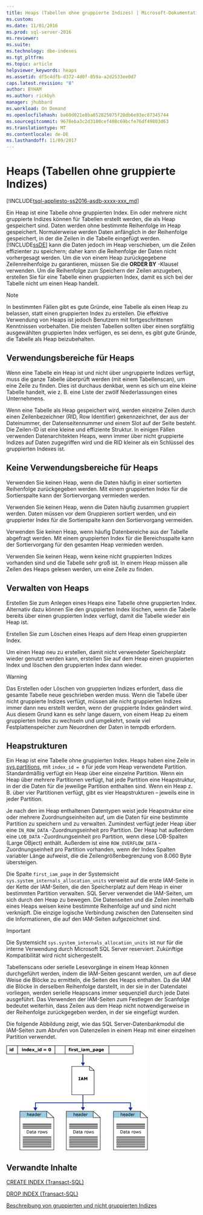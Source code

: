 ```yaml
---
title: Heaps (Tabellen ohne gruppierte Indizes) | Microsoft-Dokumentation
ms.custom: 
ms.date: 11/01/2016
ms.prod: sql-server-2016
ms.reviewer: 
ms.suite: 
ms.technology: dbe-indexes
ms.tgt_pltfrm: 
ms.topic: article
helpviewer_keywords: heaps
ms.assetid: df5c4dfb-d372-4d0f-859a-a2d2533ee0d7
caps.latest.revision: "8"
author: BYHAM
ms.author: rickbyh
manager: jhubbard
ms.workload: On Demand
ms.openlocfilehash: ba60d021e8ba852825075f20db6e93ec87345744
ms.sourcegitcommit: 9678eba3c2d3100cef408c69bcfe76df49803d63
ms.translationtype: MT
ms.contentlocale: de-DE
ms.lasthandoff: 11/09/2017
---
```

# <a name="heaps-tables-without-clustered-indexes"></a>Heaps (Tabellen ohne gruppierte Indizes)
[!INCLUDE[tsql-appliesto-ss2016-asdb-xxxx-xxx_md](../../includes/tsql-appliesto-ss2016-asdb-xxxx-xxx-md.md)]

  Ein Heap ist eine Tabelle ohne gruppierten Index. Ein oder mehrere nicht gruppierte Indizes können für Tabellen erstellt werden, die als Heap gespeichert sind. Daten werden ohne bestimmte Reihenfolge im Heap gespeichert. Normalerweise werden Daten anfänglich in der Reihenfolge gespeichert, in der die Zeilen in die Tabelle eingefügt werden. [!INCLUDE[ssDE](../../includes/ssde-md.md)] kann die Daten jedoch im Heap verschieben, um die Zeilen effizienter zu speichern; daher kann die Reihenfolge der Daten nicht vorhergesagt werden. Um die von einem Heap zurückgegebene Zeilenreihenfolge zu garantieren, müssen Sie die **ORDER BY** -Klausel verwenden. Um die Reihenfolge zum Speichern der Zeilen anzugeben, erstellen Sie für eine Tabelle einen gruppierten Index, damit es sich bei der Tabelle nicht um einen Heap handelt.  
  
> [!NOTE]  
>  In bestimmten Fällen gibt es gute Gründe, eine Tabelle als einen Heap zu belassen, statt einen gruppierten Index zu erstellen. Die effektive Verwendung von Heaps ist jedoch Benutzern mit fortgeschrittenen Kenntnissen vorbehalten. Die meisten Tabellen sollten über einen sorgfältig ausgewählten gruppierten Index verfügen, es sei denn, es gibt gute Gründe, die Tabelle als Heap beizubehalten.  
  
## <a name="when-to-use-a-heap"></a>Verwendungsbereiche für Heaps  
 Wenn eine Tabelle ein Heap ist und nicht über ungruppierte Indizes verfügt, muss die ganze Tabelle überprüft werden (mit einem Tabellenscan), um eine Zeile zu finden. Dies ist durchaus denkbar, wenn es sich um eine kleine Tabelle handelt, wie z. B. eine Liste der zwölf Niederlassungen eines Unternehmens.  
  
 Wenn eine Tabelle als Heap gespeichert wird, werden einzelne Zeilen durch einen Zeilenbezeichner (RID, Row Identifier) gekennzeichnet, der aus der Dateinummer, der Datenseitennummer und einem Slot auf der Seite besteht. Die Zeilen-ID ist eine kleine und effiziente Struktur. In einigen Fällen verwenden Datenarchitekten Heaps, wenn immer über nicht gruppierte Indizes auf Daten zugegriffen wird und die RID kleiner als ein Schlüssel des gruppierten Indexes ist.  
  
## <a name="when-not-to-use-a-heap"></a>Keine Verwendungsbereiche für Heaps  
 Verwenden Sie keinen Heap, wenn die Daten häufig in einer sortierten Reihenfolge zurückgegeben werden. Mit einem gruppierten Index für die Sortierspalte kann der Sortiervorgang vermieden werden.  
  
 Verwenden Sie keinen Heap, wenn die Daten häufig zusammen gruppiert werden. Daten müssen vor dem Gruppieren sortiert werden, und ein gruppierter Index für die Sortierspalte kann den Sortiervorgang vermeiden.  
  
 Verwenden Sie keinen Heap, wenn häufig Datenbereiche aus der Tabelle abgefragt werden.  Mit einem gruppierten Index für die Bereichsspalte kann der Sortiervorgang für den gesamten Heap vermieden werden.  
  
 Verwenden Sie keinen Heap, wenn keine nicht gruppierten Indizes vorhanden sind und die Tabelle sehr groß ist. In einem Heap müssen alle Zeilen des Heaps gelesen werden, um eine Zeile zu finden.  
  
## <a name="managing-heaps"></a>Verwalten von Heaps  
 Erstellen Sie zum Anlegen eines Heaps eine Tabelle ohne gruppierten Index. Alternativ dazu können Sie den gruppierten Index löschen, wenn die Tabelle bereits über einen gruppierten Index verfügt, damit die Tabelle wieder ein Heap ist.  
  
 Erstellen Sie zum Löschen eines Heaps auf dem Heap einen gruppierten Index.  
  
 Um einen Heap neu zu erstellen, damit nicht verwendeter Speicherplatz wieder genutzt werden kann, erstellen Sie auf dem Heap einen gruppierten Index und löschen den gruppierten Index dann wieder.  
  
> [!WARNING]  
>  Das Erstellen oder Löschen von gruppierten Indizes erfordert, dass die gesamte Tabelle neue geschrieben werden muss. Wenn die Tabelle über nicht gruppierte Indizes verfügt, müssen alle nicht gruppierten Indizes immer dann neu erstellt werden, wenn der gruppierte Index geändert wird. Aus diesem Grund kann es sehr lange dauern, von einem Heap zu einem gruppierten Index zu wechseln und umgekehrt, sowie viel Festplattenspeicher zum Neuordnen der Daten in tempdb erfordern.  

## <a name="heap-structures"></a>Heapstrukturen


Ein Heap ist eine Tabelle ohne gruppierten Index. Heaps haben eine Zeile in [sys.partitions](../../relational-databases/system-catalog-views/sys-partitions-transact-sql.md), mit `index_id = 0` für jede vom Heap verwendete Partition. Standardmäßig verfügt ein Heap über eine einzelne Partition. Wenn ein Heap über mehrere Partitionen verfügt, hat jede Partition eine Heapstruktur, in der die Daten für die jeweilige Partition enthalten sind. Wenn ein Heap z. B. über vier Partitionen verfügt, gibt es vier Heapstrukturen – jeweils eine in jeder Partition.

Je nach den im Heap enthaltenen Datentypen weist jede Heapstruktur eine oder mehrere Zuordnungseinheiten auf, um die Daten für eine bestimmte Partition zu speichern und zu verwalten. Zumindest verfügt jeder Heap über eine `IN_ROW_DATA` -Zuordnungseinheit pro Partition. Der Heap hat außerdem eine `LOB_DATA` -Zuordnungseinheit pro Partition, wenn diese LOB-Spalten (Large OBject) enthält. Außerdem ist eine `ROW_OVERFLOW_DATA` -Zuordnungseinheit pro Partition vorhanden, wenn der Index Spalten variabler Länge aufweist, die die Zeilengrößenbegrenzung von 8.060 Byte übersteigen.

Die Spalte `first_iam_page` in der Systemsicht `sys.system_internals_allocation_units` verweist auf die erste IAM-Seite in der Kette der IAM-Seiten, die den Speicherplatz auf dem Heap in einer bestimmten Partition verwalten. SQL Server verwendet die IAM-Seiten, um sich durch den Heap zu bewegen. Die Datenseiten und die Zeilen innerhalb eines Heaps weisen keine bestimmte Reihenfolge auf und sind nicht verknüpft. Die einzige logische Verbindung zwischen den Datenseiten sind die Informationen, die auf den IAM-Seiten aufgezeichnet sind.

> [!IMPORTANT]  
> Die Systemsicht `sys.system_internals_allocation_units` ist nur für die interne Verwendung durch Microsoft SQL Server reserviert. Zukünftige Kompatibilität wird nicht sichergestellt.
 
Tabellenscans oder serielle Lesevorgänge in einem Heap können durchgeführt werden, indem die IAM-Seiten gescannt werden, um auf diese Weise die Blöcke zu ermitteln, die Seiten des Heaps enthalten. Da die IAM die Blöcke in derselben Reihenfolge darstellt, in der sie in der Datendatei vorliegen, werden serielle Heapscans immer sequenziell durch jede Datei ausgeführt. Das Verwenden der IAM-Seiten zum Festlegen der Scanfolge bedeutet weiterhin, dass Zeilen aus dem Heap nicht notwendigerweise in der Reihenfolge zurückgegeben werden, in der sie eingefügt wurden.

Die folgende Abbildung zeigt, wie das SQL Server-Datenbankmodul die IAM-Seiten zum Abrufen von Datenzeilen in einem Heap mit einer einzelnen Partition verwendet. 

![iam_heap](../../relational-databases/indexes/media/iam-heap.gif)

  
## <a name="related-content"></a>Verwandte Inhalte  
 [CREATE INDEX &#40;Transact-SQL&#41;](../../t-sql/statements/create-index-transact-sql.md)  
  
 [DROP INDEX &#40;Transact-SQL&#41;](../../t-sql/statements/drop-index-transact-sql.md)  
  
 [Beschreibung von gruppierten und nicht gruppierten Indizes](../../relational-databases/indexes/clustered-and-nonclustered-indexes-described.md)  
  
  
